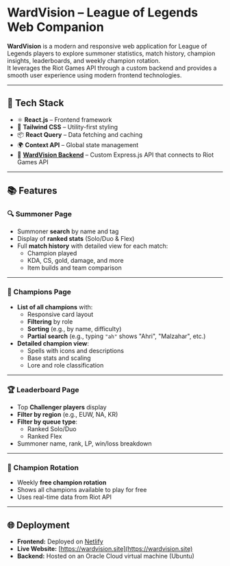 # WardVision – League of Legends Web Companion

**WardVision** is a modern and responsive web application for League of Legends players to explore summoner statistics, match history, champion insights, leaderboards, and weekly champion rotation.  
It leverages the Riot Games API through a custom backend and provides a smooth user experience using modern frontend technologies.

---

## 🚀 Tech Stack

- ⚛️ **React.js** – Frontend framework
- 💨 **Tailwind CSS** – Utility-first styling
- 📦 **React Query** – Data fetching and caching
- 🌍 **Context API** – Global state management
- 🔌 [**WardVision Backend**](https://github.com/Plavsic01/WardVision-Backend) – Custom Express.js API that connects to Riot Games API

---

## 📚 Features

### 🔍 Summoner Page

- Summoner **search** by name and tag
- Display of **ranked stats** (Solo/Duo & Flex)
- Full **match history** with detailed view for each match:
  - Champion played
  - KDA, CS, gold, damage, and more
  - Item builds and team comparison

---

### 🧙 Champions Page

- **List of all champions** with:
  - Responsive card layout
  - **Filtering** by role
  - **Sorting** (e.g., by name, difficulty)
  - **Partial search** (e.g., typing `"ah"` shows "Ahri", "Malzahar", etc.)
- **Detailed champion view**:
  - Spells with icons and descriptions
  - Base stats and scaling
  - Lore and role classification

---

### 🏆 Leaderboard Page

- Top **Challenger players** display
- **Filter by region** (e.g., EUW, NA, KR)
- **Filter by queue type**:
  - Ranked Solo/Duo
  - Ranked Flex
- Summoner name, rank, LP, win/loss breakdown

---

### 🔄 Champion Rotation

- Weekly **free champion rotation**
- Shows all champions available to play for free
- Uses real-time data from Riot API

---

## 🌐 Deployment

- **Frontend:** Deployed on [Netlify](https://www.netlify.com/)
- **Live Website:** [https://wardvision.site](https://wardvision.site)
- **Backend:** Hosted on an Oracle Cloud virtual machine (Ubuntu)
